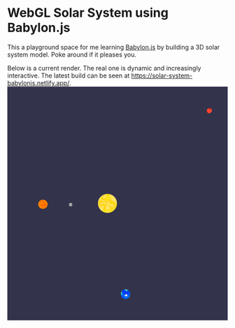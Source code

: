 # WebGL Solar System using Babylon.js

This a playground space for me learning [Babylon.js](https://www.babylonjs.com/) by building a 3D solar system model. Poke around if it pleases you. 

Below is a current render. The real one is dynamic and increasingly interactive. The latest build can be seen at https://solar-system-babylonjs.netlify.app/.
![Solar System Model](snapshot.png)